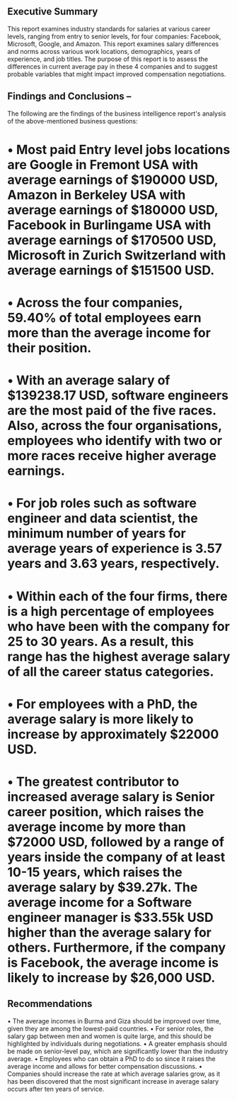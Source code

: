 ## Executive Summary
This report examines industry standards for salaries at various career levels, ranging from entry to senior levels, for four companies: Facebook, Microsoft, Google, and Amazon. This report examines salary differences and norms across various work locations, demographics, years of experience, and job titles. The purpose of this report is to assess the differences in current average pay in these 4 companies and to suggest probable variables that might impact improved compensation negotiations.

## Findings and Conclusions – 
The following are the findings of the business intelligence report's analysis of the above-mentioned business questions:
# •	Most paid Entry level jobs locations are Google in Fremont USA with average earnings of $190000 USD, Amazon in Berkeley USA  with average earnings of $180000 USD, Facebook in Burlingame USA with average earnings of $170500 USD, Microsoft in Zurich Switzerland with average earnings of $151500 USD.
# •	Across the four companies, 59.40% of total employees earn more than the average income for their position.
# •	With an average salary of $139238.17 USD, software engineers are the most paid of the five races. Also, across the four organisations, employees who identify with two or more races receive higher average earnings.
# •	For job roles such as software engineer and data scientist, the minimum number of years for average years of experience is 3.57 years and 3.63 years, respectively.
# •	Within each of the four firms, there is a high percentage of employees who have been with the company for 25 to 30 years. As a result, this range has the highest average salary of all the career status categories.
# •	For employees with a PhD, the average salary is more likely to increase by approximately $22000 USD. 
# •	The greatest contributor to increased average salary is Senior career position, which raises the average income by more than $72000 USD, followed by a range of years inside the company of at least 10-15 years, which raises the average salary by $39.27k. The average income for a Software engineer manager is $33.55k USD higher than the average salary for others. Furthermore, if the company is Facebook, the average income is likely to increase by $26,000 USD. 

## Recommendations
•	The average incomes in Burma and Giza should be improved over time, given they are among the lowest-paid countries.
•	For senior roles, the salary gap between men and women is quite large, and this should be highlighted by individuals during negotiations.
•	A greater emphasis should be made on senior-level pay, which are significantly lower than the industry average.
•	Employees who can obtain a PhD to do so since it raises the average income and allows for better compensation discussions.
•	Companies should increase the rate at which average salaries grow, as it has been discovered that the most significant increase in average salary occurs after ten years of service.

